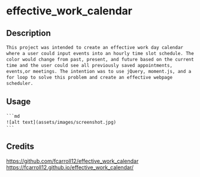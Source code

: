 # effective_work_calendar

## Description

    This project was intended to create an effective work day calendar where a user could input events into an hourly time slot schedule. The color would change from past, present, and future based on the current time and the user could see all previously saved appointments, events,or meetings. The intention was to use jQuery, moment.js, and a for loop to solve this problem and create an effective webpage scheduler.


## Usage
    ```md
    ![alt text](assets/images/screenshot.jpg)
    ```

## Credits

 https://github.com/fcarroll12/effective_work_calendar
 https://fcarroll12.github.io/effective_work_calendar/
